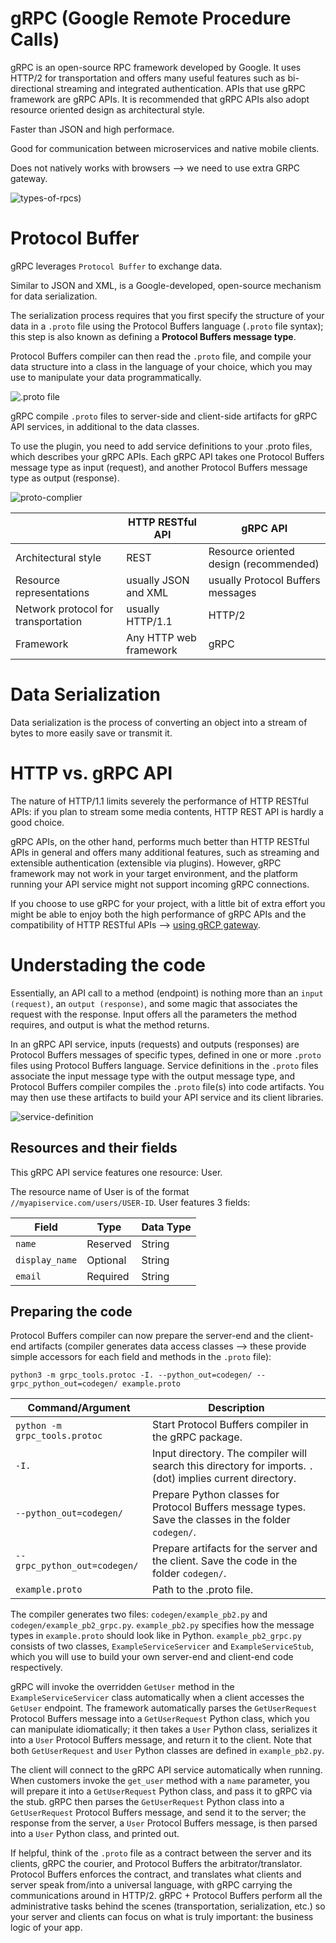# gRPC (Google Remote Procedure Calls)

gRPC is an open-source RPC framework developed by Google. It uses HTTP/2 for transportation and offers many useful features such as bi-directional streaming and integrated authentication. APIs that use gRPC framework are gRPC APIs. It is recommended that gRPC APIs also adopt resource oriented design as architectural style.

Faster than JSON and high performace.

Good for communication between microservices and native mobile clients. 

Does not natively works with browsers --> we need to use extra GRPC gateway.

![types-of-rpcs](../assets/types-of-rpc.png))

# Protocol Buffer

gRPC leverages `Protocol Buffer` to exchange data.

Similar to JSON and XML, is a Google-developed, open-source mechanism for data serialization.

The serialization process requires that you first specify the structure of your data in a `.proto` file using the Protocol Buffers language (`.proto` file syntax); this step is also known as defining a **Protocol Buffers message type**. 

Protocol Buffers compiler can then read the `.proto` file, and compile your data structure into a class in the language of your choice, which you may use to manipulate your data programmatically.


![.proto file](../assets/proto-file.png)

gRPC compile `.proto` files to server-side and client-side artifacts for gRPC API services, in additional to the data classes.

To use the plugin, you need to add service definitions to your .proto files, which describes your gRPC APIs. Each gRPC API takes one Protocol Buffers message type as input (request), and another Protocol Buffers message type as output (response).

![proto-complier](../assets/proto-compiler.png)

|                                     | HTTP RESTful API       | gRPC API                               |
|-------------------------------------|------------------------|----------------------------------------|
| Architectural style                 | REST                   | Resource oriented design (recommended) |
| Resource representations            | usually JSON and XML   | usually Protocol Buffers messages      |
| Network protocol for transportation | usually HTTP/1.1       | HTTP/2                                 |
| Framework                           | Any HTTP web framework | gRPC                                   |

# Data Serialization

Data serialization is the process of converting an object into a stream of bytes to more easily save or transmit it.

# HTTP vs. gRPC API

The nature of HTTP/1.1 limits severely the performance of HTTP RESTful APIs: if you plan to stream some media contents, HTTP REST API is hardly a good choice.

gRPC APIs, on the other hand, performs much better than HTTP RESTful APIs in general and offers many additional features, such as streaming and extensible authentication (extensible via plugins). However, gRPC framework may not work in your target environment, and the platform running your API service might not support incoming gRPC connections.

If you choose to use gRPC for your project, with a little bit of extra effort you might be able to enjoy both the high performance of gRPC APIs and the compatibility of HTTP RESTful APIs --> [using gRCP gateway](https://github.com/grpc-ecosystem/grpc-gateway).

# Understading the code

Essentially, an API call to a method (endpoint) is nothing more than an `input (request)`, an `output (response)`, and some magic that associates the request with the response. Input offers all the parameters the method requires, and output is what the method returns.


In an gRPC API service, inputs (requests) and outputs (responses) are Protocol Buffers messages of specific types, defined in one or more `.proto` files using Protocol Buffers language. Service definitions in the `.proto` files associate the input message type with the output message type, and Protocol Buffers compiler compiles the `.proto` file(s) into code artifacts. You may then use these artifacts to build your API service and its client libraries.

![service-definition](../assets/service-definition.png)


## Resources and their fields

This gRPC API service features one resource: User.

The resource name of User is of the format `//myapiservice.com/users/USER-ID`. User features 3 fields:

| Field          | Type     | Data Type |
|----------------|----------|-----------|
| `name`         | Reserved | String    |
| `display_name` | Optional | String    |
| `email`        | Required | String    |


## Preparing the code

Protocol Buffers compiler can now prepare the server-end and the client-end artifacts (compiler generates data access classes --> these provide simple accessors for each field and methods in the `.proto` file):

```
python3 -m grpc_tools.protoc -I. --python_out=codegen/ --grpc_python_out=codegen/ example.proto
```

| Command/Argument              | Description                                                                                                |
|-------------------------------|------------------------------------------------------------------------------------------------------------|
| `python -m grpc_tools.protoc` | Start Protocol Buffers compiler in the gRPC package.                                                       |
| `-I.`                         | Input directory. The compiler will search this directory for imports. `.` (dot) implies current directory. |
| `--python_out=codegen/`       | Prepare Python classes for Protocol Buffers message types. Save the classes in the folder `codegen/`.      |
| `--grpc_python_out=codegen/`  | Prepare artifacts for the server and the client. Save the code in the folder `codegen/`.                   |
| `example.proto`               | Path to the .proto file.                                                                                   |


The compiler generates two files: `codegen/example_pb2.py` and `codegen/example_pb2_grpc.py`. `example_pb2.py` specifies how the message types in `example.proto` should look like in Python. `example_pb2_grpc.py` consists of two classes, `ExampleServiceServicer` and `ExampleServiceStub`, which you will use to build your own server-end and client-end code respectively.

gRPC will invoke the overridden `GetUser` method in the `ExampleServiceServicer` class automatically when a client accesses the `GetUser` endpoint. The framework automatically parses the `GetUserRequest` Protocol Buffers message into a `GetUserRequest` Python class, which you can manipulate idiomatically; it then takes a `User` Python class, serializes it into a `User` Protocol Buffers message, and return it to the client. Note that both `GetUserRequest` and `User` Python classes are defined in `example_pb2.py`.

The client will connect to the gRPC API service automatically when running. When customers invoke the `get_user` method with a `name` parameter, you will prepare it into a `GetUserRequest` Python class, and pass it to gRPC via the stub. gRPC then parses the `GetUserRequest` Python class into a `GetUserRequest` Protocol Buffers message, and send it to the server; the response from the server, a `User` Protocol Buffers message, is then parsed into a `User` Python class, and printed out.

If helpful, think of the `.proto` file as a contract between the server and its clients, gRPC the courier, and Protocol Buffers the arbitrator/translator. Protocol Buffers enforces the contract, and translates what clients and server speak from/into a universal language, with gRPC carrying the communications around in HTTP/2. gRPC + Protocol Buffers perform all the administrative tasks behind the scenes (transportation, serialization, etc.) so your server and clients can focus on what is truly important: the business logic of your app.
